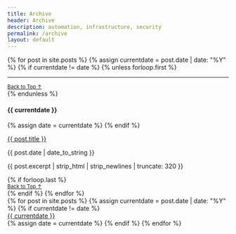 ```yaml
---
title: Archive
header: Archive
description: automation, infrastructure, security
permalink: /archive
layout: default
---
```

<div class="row justify-content-center">
  <div class="col-10">
      <div class="col-md-10 px-3">
      {% for post in site.posts %}
      {% assign currentdate = post.date | date: "%Y" %}
      {% if currentdate != date %}
      {% unless forloop.first %}
        <hr class="mb-0">
        <div class="d-flex justify-content-end">
          <small><a href="{{ page.url }}/#archive-menu" class="text-uppercase text-dark text-decoration-none">Back to Top ↑</a></small>
        </div>
      {% endunless %}
        <p class="mb-auto px-1" id="y{{ currentdate }}"><h4>{{ currentdate }}</h4></p>
      {% assign date = currentdate %}
      {% endif %}
        <p class="mb-auto px-1 h5"><a href="{{ post.url }}" class="text-dark text-decoration-none mb-auto">{{ post.title }}</a></p>
        <p class="mb-auto px-1">{{ post.date | date_to_string }}</p>
        <p class="mb-auto px-1 pb-3">{{ post.excerpt | strip_html | strip_newlines | truncate: 320 }}</p>
      {% if forloop.last %}
        <div class="d-flex justify-content-end">
          <small><a href="{{ page.url }}/#archive-menu" class="text-uppercase text-dark text-decoration-none">Back to Top ↑</a></small>
        </div>
      {% endif %}
      {% endfor %}
    </div>
  </div>
  <div class="col-2">
      <div class="container text-center"  id="archive-menu">
      <div class="row justify-content-sm-left row-cols-1">
        {% for post in site.posts %}
        {% assign currentdate = post.date | date: "%Y" %}
        {% if currentdate != date %}
      <div class="p-2 bg-light border"><a href="{{ page.url }}/#y{{ currentdate }}" class="text-uppercase fs-6 text-dark">{{ currentdate }}</a></div>
        {% assign date = currentdate %} 
        {% endif %}
        {% endfor %}
      </div>
      </div>
  </div>
</div>




